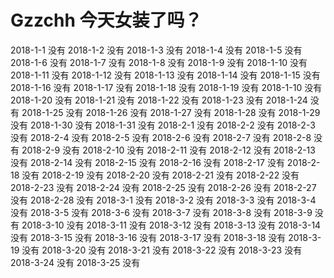 # Gzzchh 今天女装了吗？
2018-1-1 没有
2018-1-2 没有
2018-1-3 没有
2018-1-4 没有
2018-1-5 没有
2018-1-6 没有
2018-1-7 没有
2018-1-8 没有
2018-1-9 没有
2018-1-10 没有
2018-1-11 没有
2018-1-12 没有
2018-1-13 没有
2018-1-14 没有
2018-1-15 没有
2018-1-16 没有
2018-1-17 没有
2018-1-18 没有
2018-1-19 没有
2018-1-10 没有
2018-1-20 没有
2018-1-21 没有
2018-1-22 没有
2018-1-23 没有
2018-1-24 没有
2018-1-25 没有
2018-1-26 没有
2018-1-27 没有
2018-1-28 没有
2018-1-29 没有
2018-1-30 没有
2018-1-31 没有
2018-2-1 没有
2018-2-2 没有
2018-2-3 没有
2018-2-4 没有
2018-2-5 没有
2018-2-6 没有
2018-2-7 没有
2018-2-8 没有
2018-2-9 没有
2018-2-10 没有
2018-2-11 没有
2018-2-12 没有
2018-2-13 没有
2018-2-14 没有
2018-2-15 没有
2018-2-16 没有
2018-2-17 没有
2018-2-18 没有
2018-2-19 没有
2018-2-20 没有
2018-2-21 没有
2018-2-22 没有
2018-2-23 没有
2018-2-24 没有
2018-2-25 没有
2018-2-26 没有
2018-2-27 没有
2018-2-28 没有
2018-3-1 没有
2018-3-2 没有
2018-3-3 没有
2018-3-4 没有
2018-3-5 没有
2018-3-6 没有
2018-3-7 没有
2018-3-8 没有
2018-3-9 没有
2018-3-10 没有
2018-3-11 没有
2018-3-12 没有
2018-3-13 没有
2018-3-14 没有
2018-3-15 没有
2018-3-16 没有
2018-3-17 没有
2018-3-18 没有
2018-3-19 没有
2018-3-20 没有
2018-3-21 没有
2018-3-22 没有
2018-3-23 没有
2018-3-24 没有
2018-3-25 没有
